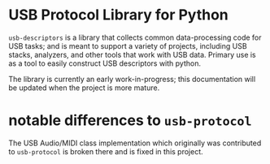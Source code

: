 
# USB Protocol Library for Python

`usb-descriptors` is a library that collects common data-processing code for USB tasks;
and is meant to support a variety of projects, including USB stacks, analyzers, and
other tools that work with USB data.
Primary use is as a tool to easily construct USB descriptors with python.

The library is currently an early work-in-progress; this documentation will be updated
when the project is more mature.

# notable differences to `usb-protocol`
The USB Audio/MIDI class implementation which originally was contributed to `usb-protocol`
is broken there and is fixed in this project.